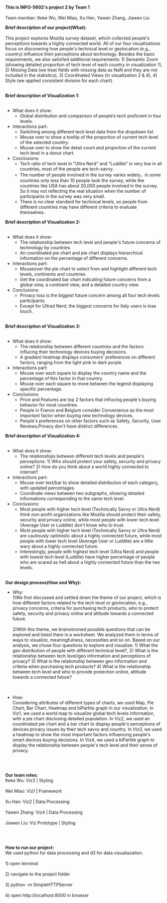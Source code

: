 **This is INFO-5602's project 2 by Team 1**
<br></br>Team member:  Keke Wu, Wei Miao, Xu Han, Yawen Zhang, Jiawen Liu


**Brief description of our project(What):**
<br></br>
This project explores Mozilla survey dataset, which collected people's perceptions towards a highly connected world. All of our four visualizations focus on discovering how people's technical level or geolocation (e.g., country) influence their perceptions about technology. Besides the basic requirements, we also satisfied additional requirements: 1) Semantic Zoom (showing detailed proportion of tech level of each country in visualization 1), 2) Missing Data (we treat fields with missing data as NaN and they are not included in the statistics), 3) Coordinated Views (in visualization 2 & 4), 4) Style (we applied consistent division for each chart). 
<br></br>

**Brief description of Visualization 1:**
<br></br>
* What does it show:
     * Global distribution and comparison of people’s tech proficient in four levels.
* Interactions part:
     * Switching among different tech level data from the dropdown list.
     * Mouse over to show a tooltip of the proportion of current tech level of the selected country.
     * Mouse over to show the detail count and proportion of the current tech level in a donut chart.
* Conclusions:
     * Tech ratio of tech level in "Ultra Nerd" and "Luddite" is very low in all countries, most of the people are tech-savvy.
     * The number of people involved in the survey varies widely，in some countries only less than 10 people took the survey, while the countries like USA has about 20,000 people involved in the survey. So it may not reflecting the real situation when the number of participants in the survey was very small.
     * There is no clear standard for technical levels, so people from different countries may have different criteria to evaluate themselves.

**Brief description of Visualization 2:**
<br></br>
* What does it show:
     * The relationship between tech level and people's future concerns of technology by countries.
     * An coordinated pie chart and pie chart displays hierarchical information on the percentage of different concerns.
* Interactions part:
     * Mouseover the pie chart to select from  and highlight different tech levels, continents and countries.
     * Get the coordinated bar chart indicating future concerns from a global view, a continent view, and a detailed country view.
* Conclusions:
     * Privacy loss is the biggest future concern among all four tech levels participants.
     * Except for Ultrad Nerd, the biggest concerns for Italy users is lose touch.
<br></br>


**Brief description of Visualization 3:**
<br></br>
* What does it show: 
     * The relationship between different countries and the factors influcing their technology devices buying decisions.
     * A gradient heatmap displays consumers' preferences on different factors, ranging from the light pink to dark purple.
* Interactions part:  
     * Mouse over each square to display the country name and the percentage of this factor in that country.
     * Mouse over each square to move between the legend displaying specific percentage.
* Conclusions:
     * Price and Features are top 2 factors that influcing people's buying behavior for most countires.
     * People in France and Belgium consider Convenience as the most important factor when buying new technology devices.
     * People's preferences on other factors such as Safety, Security, User Reviews,Privacy don't have distinct differences.

**Brief description of Visualization 4:**
<br></br>
* What does it show:
     * The relationships between different tech levels and people's perceptions: 1) Who should protect your safety, security and privacy online? 2) How do you think about a world highly connected to internet?
* Interactions part:
     * Mouse over text/bar to show detailed distribution of each category, with updated percentages.
     * Coordinate views between two subgraphs, showing detailed informations corresponding to the same tech level.
* Conclusions:
     * Most people with higher tech level (Technically Savvy or Ultra Nerd) think non-profit organizations like Mozilla should protect their safety, security and privacy online, while most people with lower tech level (Average User or Luddite) don't know who to trust.
     * Most people with higher tech level (Technically Savvy or Ultra Nerd) are cautiously optimistic about a highly connected future, while most people with lower tech level (Average User or Luddite) are a little wary about a highly connected future.
     * Interestingly, people with highest tech level (Ultra Nerd) and people with lowest tech level (Luddite) have higher percentage of people who are scared as hell about a highly connected future than the two levels. 
<br></br>

**Our design process(How and Why):**
* Why:
     <br>1)We first discussed and settled down the theme of our project, which is how different factors related to the tech level or geolocation, e.g., privacy concerns, criteria for purchasing tech products, who to protect safety, security and privacy online and attitude towards a connected future.</br>
     <br>2)With this theme, we brainstromed possible questions that can be explored and listed them in a worksheet. We analyzed them in terms of ways to visualize, meaningfulness, necessities and so on. Based on our analysis, we chose four questions to explore and visualize: 1) What the geo distribution of people with different technical level?, 2) What is the relationship between tech level/geo information and perceptions of privacy? 3) What is the relationship between geo information and criteria when purchasing tech products? 4) What is the relationship between tech level and who to provide protection online, attitude towards a connected future?</br>
     <br></br>
     
* How:
    <br>Considering attributes of different types of charts, we used Map, Pie Chart, Bar Chart, Heatmap and biPartite graph in our visualization. In Viz1, we used a world map to visualize global tech levels information, with a pie chart disclosing detailed population. In Viz2, we used an coordinated pie chart and a bar chart to display people's perceptions of devices privacy issues by their tech savvy and country. In Viz3, we used a heatmap to show the most important factors influencing people's smart devices buying decisions. In Viz4, we used a biPartite graph to display the relationship between people's tech level and their sense of privacy.</br>
    
<br></br>

**Our team roles:**
<br>Keke Wu: Viz3 | Styling</br>
<br>Wei Miao: Viz1 | Framework</br>
<br>Xu Han: Viz2 | Data Processing  </br>
<br>Yawen Zhang: Viz4 | Data Processing  </br>
<br>Jiawen Liu: Viz Prototype | Styling</br>

<br></br>

**How to run our project:**
<br>We used python for data processing and d3 for data visualiazation.</br>
<br>1) open terminal</br>
<br>2) navigate to the project folder</br>
<br>3) python -m SimpleHTTPServer</br>
<br>4) open http://localhost:8000 in browser
